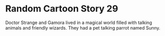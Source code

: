 # Random Cartoon Story 29

Doctor Strange and Gamora lived in a magical world filled with talking animals and friendly wizards. They had a pet talking parrot named Sunny.